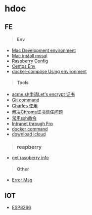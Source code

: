 # hdoc

## FE
> #### Env

 - [Mac Development environment](./docs/mac_env.md)
 - [Mac install mysql](./docs/mac_install_mysql.md)
 - [Raspberry Config](./docs/raspberry_config.md)
 - [Centos Env](./docs/centos_env.md)
 - [docker-compose Using environment](./docs/docker_ng_env.md)

> #### Tools
 - [acme.sh申请Let's encrypt 证书](https://github.com/hackshen/docker/blob/master/ssl/readme.md)
 - [Git command](./docs/git_command.md)
 - [Charles 使用](./docs/charles.md)
 - [解决Chrome证书信任问题](./docs/ssl.md)
 - [常用ssh命令](./docs/ssh.md)
 - [Intranet through Frp](./docs/frp.md)
 - [docker command](./docs/docker_cmd.md)
 - [download icloud](./docs/download_icloud.md)
 
 > ### reapberry
  - [get raspberry info](./docs/get_raspberry_info.md)



> #### Other
 - [Error Msg](./docs/message.md)


## IOT

- [ESP8266](./docs/iot/node_muc.md)
